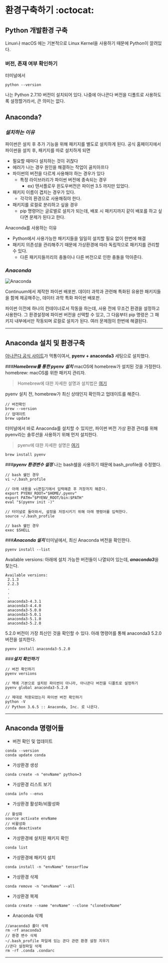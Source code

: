 # 환경구축하기 :octocat:

## Python 개발환경 구축

Linux나 macOS 에는 기본적으로 Linux Kernel을 사용하기 때문에 Python이 깔려있다.

### 버전, 존재 여부 확인하기
터미널에서
```
python --version
```

나는 Python 2.7.10 버전이 설치되어 있다.
나중에 아나콘다 버전을 디폴트로 사용하도록 설정할거라서, 큰 의미는 없다.

## Anaconda?
### ***설치하는 이유***
파이썬은 설치 후 추가 기능을 위해 패키지를 별도로 설치하게 된다.
공식 홈페이지에서 파이썬을 설치 후, 패키지를 따로 설치하게 되면
- 필요할 때마다 설치하는 것이 귀찮다
- 에러가 나는 경우 원인을 해결하는 작업이 골치아프다
- 파이썬의 버전을 다르게 사용해야 하는 경우가 있다
	- 특정 라이브러리가 파이썬 버전에 종속되는 경우
		- ex) 텐서플로우 윈도우버전은 파이썬 3.5 까지만 있었다.
- 패키지 이름이 겹치는 경우가 있다.
	- 각각의 환경으로 사용해줘야 한다.
- 패키지를 로컬로 분리하고 싶을 경우
	- pip 명령어는 글로벌로 설치가 되는데, 배포 시 패키지까지 같이 배포를 하고 싶다면 문제가 된다고 한다.

Anaconda를 사용하는 이유
- Python에서 사용가능한 패키지들을 일일히 설치할 필요 없이 한번에 해결
- 패키지 의존성을 관리해주기 때문에 가상환경에 따라 독립적으로 패키지를 관리할 수 있다.
	- 다른 패키지들끼리의 충돌이나 다른 버전으로 인한 충돌을 막아준다.


### ***Anaconda***
![Anaconda](https://upload.wikimedia.org/wikipedia/en/c/cd/Anaconda_Logo.png)

Continuum에서 제작한 파이썬 배포판.
데이터 과학과 관련해 특화된 유용한 패키지들을 함께 제공해주는, 데이터 과학 특화 파이썬 배포판.

파이썬 이전에 하나의 컨테이너로서 작동을 하는데, 사용 전에 무조건 환경을 설정하고 사용한다.
그 환경설정에 파이썬 버전을 선택할 수 있고, 그 다음부터 pip 명령은 그 패키지 내부에서만 작동되며 로컬로 설치가 된다.
여러 문제점이 한번에 해결된다.

* * * 

## Anaconda 설치 및 환경구축
[아나콘다 공식 사이트](https://www.anaconda.com/enterprise/)가 먹통이여서, **pyenv + anaconda3** 세팅으로 설치했다.

###***Homebrew를 통한 pyenv 설치***
macOS에 homebrew가 설치된 것을 가정한다.
homebrew: macOS를 위한 패키지 관리자. 
> Homebrew에 대한 자세한 설명과 설치법은 [여기](https://blog.naver.com/sarang2594/221246170677)

pyenv 설치 전, homebrew가 최신 상태인지 확인하고 업데이트를 해준다.
```
// 버전확인
brew --version
// 업데이트
brew update
```

터미널에서 바로 Anaconda를 설치할 수 있지만, 파이썬 버전 가상 환경 관리를 위해 pyenv라는 솔루션을 사용하기 위해 먼저 설치한다.
>pyenv에 대한 자세한 설명은 [여기](https://skyoo2003.github.io/post/2017/04/02/manage-python-using-pyenv)

```
brew install pyenv
```

###***pyenv 환경변수 설정***
나는 bash쉘을 사용하기 때문에 bash_profile을 수정했다.
```
// bash 쉘인 경우
vi ~/.bash_profile

// 아래 내용을 vi편집기에서 입력해준 후 저장까지 해준다.
export PYENV_ROOT="$HOME/.pyenv"
export PATH="$PYENV_ROOT/bin:$PATH"
eval "$(pyenv init -)"

// 터미널로 돌아와서, 설정을 저장시키기 위해 아래 명령어를 입력한다.
source ~/.bash_profile

// bash 쉘인 경우
exec $SHELL
```

###***Anaconda 설치***
터미널에서, 최신 Anaconda 버전을 확인한다.
```
pyenv install --list
```

Available versions: 아래에 설치 가능한 버전들이 나열되어 있는데,
***anaconda3***을 찾는다.

```
Available versions:
 2.1.3
 2.2.3
 .
 .
 .
 anaconda3-4.3.1
 anaconda3-4.4.0
 anaconda3-5.0.0
 anaconda3-5.0.1
 anaconda3-5.1.0
 anaconda3-5.2.0
```

5.2.0 버전이 가장 최신인 것을 확인할 수 있다.
아래 명령어를 통해 anaconda3 5.2.0 버전을 설치한다.

```
pyenv install anaconda3-5.2.0
```

###***설치 확인하기***
```
// 버전 확인하기
pyenv versions

// 맥에 기본으로 설치된 파이썬이 아니라, 아나콘다 버전을 디폴트로 설정하기
pyenv global anaconda3-5.2.0

// 제대로 적용되었는지 파이썬 버전 확인하기
python -V
// Python 3.6.5 :: Anaconda, Inc. 로 나온다.
```
* * *
## Anaconda 명령어들
- 버전 확인 및 업데이트
```
conda --version
conda update conda
```
- 가상환경 생성
```
conda create -n "envName" python=3
```
- 가상환경 리스트 보기
```
conda info --envs
```
- 가상환경 활성화/비활성화
```
// 활성화
source activate envName
// 비활성화
conda deactivate
```
- 가상환경에 설치된 패키지 확인
```
conda list
```
- 가상환경에 패키지 설치
```
conda install -n "envName" tensorflow
```
- 가상환경 삭제
```
conda remove -n "envName" --all
```
- 가상환경 복제
```
conda create --name "envName" --clone "cloneEnvName"
```
- Anaconda 삭제
```
//anaconda3 폴더 삭제
rm -rf anaconda3
// 환경 변수 삭제
~/.bash_profile 파일에 있는 콘다 관련 환경 설정 지우기
//콘다 설정파일 삭제
rm -rf .conda .condarc
```

* * *


